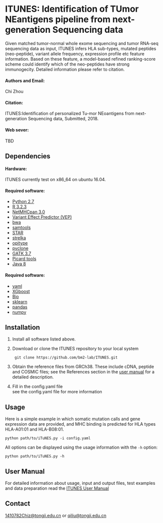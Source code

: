 # ITUNES: Identification of TUmor NEantigens pipeline from next-generation Sequencing data #

Given matched tumor-normal whole exome sequencing and tumor RNA-seq sequencing data 
as input, ITUNES infers HLA sub-types, mutated peptides (neo-peptide), variant allele
frequency, expression profile etc feature information. Based on these feature, a model-based
refined ranking-score scheme could identify which of the neo-peptides have strong 
immunogecity. Detailed information please refer to citation.

#### Authors and Email:
Chi Zhou 

#### Citation:
ITUNES:Identification of personalized Tu-mor NEoantigens from next-generation Sequencing data, Submitted, 2018.

#### Web sever:
TBD

## Dependencies

#### Hardware:
ITUNES currently test on x86_64 on ubuntu 16.04.

#### Required software:
* [Python 2.7](https://www.python.org/downloads/release/python-2712/)
* [R 3.2.3](https://cran.r-project.org/src/base/R-3/R-3.2.3.tar.gz)
* [NetMHCpan 3.0](http://www.cbs.dtu.dk/cgi-bin/nph-sw_request?netMHCpan)
* [Variant Effect Predictor (VEP)](https://github.com/Ensembl/ensembl-vep)
* [bwa](https://github.com/lh3/bwa)
* [samtools](https://github.com/samtools)
* [STAR](https://github.com/alexdobin/STAR)
* [strelka](https://github.com/Illumina/strelka)
* [opitype](https://github.com/FRED-2/OptiType)
* [pyclone](https://bitbucket.org/aroth85/pyclone/wiki/Tutorial)
* [GATK 3.7](https://software.broadinstitute.org/gatk/best-practices/)
* [Picard tools](https://broadinstitute.github.io/picard/)
* [Java 8](https://java.com/en/download/help/linux_x64rpm_install.xml)

#### Required software:
* [yaml]()
* [XGboost]()
* [Bio]()
* [sklearn]()
* [pandas]()
* [numpy]()

## Installation

1. Install all software listed above.

2. Download or clone the ITUNES repository to your local system

        git clone https://github.com/bm2-lab/ITUNES.git

3. Obtain the reference files from GRCh38. These include cDNA, peptide and COSMIC
files; see the References section in the [user manual](/doc/ITUNES_User_Manual.md)
for a detailed description.

4. Fill in the config.yaml file  
    see the config.yaml file for more information

## Usage

Here is a simple example in which somatic mutation calls and gene expression data are
provided, and MHC binding is predicted for HLA types HLA-A01:01 and HLA-B08:01. 

    python path/to/iTuNES.py -i config.yaml

All options can be displayed using the usage information with the `-h` option:   

    python path/to/iTuNES.py -h


## User Manual 
For detailed information about usage, input and output files, test examples and data
preparation read the [ITUNES User Manual](/doc/ITUNES_User_Manual.md)


## Contact   

1410782Chiz@tongji.edu.cn or qiliu@tongji.edu.cn
